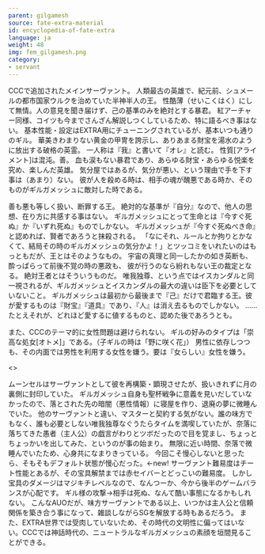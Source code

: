```yaml
---
parent: gilgamesh
source: fate-extra-material
id: encyclopedia-of-fate-extra
language: ja
weight: 48
img: fem_gilgamesh.png
category:
- servant
---
```


CCCで追加されたメインサーヴァント。
人類最古の英雄で、紀元前、シュメールの都市国家ウルクを治めていた半神半人の王。
性酷薄（せいこくはく）にして無情。人の意見を聞き届けず、己の基準のみを絶対とする暴君。
紅アーチャー同様、コイツも今までさんざん解説しつくしているため、特に語るべき事はない。
基本性能・設定はEXTRA用にチューニングされているが、基本いつも通りのギル。
華美きわまりない黄金の甲冑を誇示し、ありあまる財宝を湯水のように放出する破格の英霊。
一人称は『我』と書いて『オレ』と読む。
性質[アライメント]は混沌。善。
血も涙もない暴君であり、あらゆる財宝・あらゆる悦楽を究め、楽しんだ英雄。
気分屋ではあるが、気分が悪い、という理由で手を下す事は（あまり）ない。
彼が人を殺める時は、相手の魂が醜悪である時か、そのものがギルガメッシュに敵対した時である。

善も悪も等しく扱い、断罪する王。
絶対的な基準が『自分』なので、他人の思想、在り方に共感する事はない。
ギルガメッシュにとって生命とは『今すぐ死ぬ』か『いずれ死ぬ』ものでしかない。
ギルガメッシュが『今すぐ死ぬべき命』と認めれば、賢者であろうと抹殺される。
「なにそれ、ルールとか拘りとかなくて、結局その時のギルガメッシュの気分かよ！」とツッコミをいれたいのはもっともだが、王とはそのようなもの。
宇宙の真理と同一したかの如き英断も、
酔っぱらって前後不覚の時の悪政も、
彼が行うのなら紛れもない王の裁定となる。
絶対王者とはそういうものだ。
唯我独尊、という点ではイスカンダルと同一視されるが、ギルガメッシュとイスカンダルの最大の違いは臣下を必要としていないこと。
ギルガメッシュは最初から最後まで『己』だけで君臨する王。彼が愛するものは『財宝』『道具』であり、『人』は消え去るものでしかない。
……たとえそれが、どれほど愛するに値するものと、認めた後であろうとも。

また、CCCのテーマ的に女性問題は避けられない。
ギルの好みのタイプは「崇高な処女[オトメ]」である。（子ギルの時は「野に咲く花」）
男性に依存しつつも、その内面では男性を利用する女性を嫌う。要は『女らしい』女性を嫌う。

<>

ムーンセルはサーヴァントとして彼を再構築・顕現させたが、扱いきれずに月の裏側に封印していた。
ギルガメッシュ自身も聖杯戦争に意義を見いだしていなかったので、落とされた先の暗闇（悪性情報）に寝屋を作り、退廃の夢に微睡んでいた。
他のサーヴァントと違い、マスターと契約する気がない。誰の味方でもなく、誰も必要としない唯我独尊なぐうたらタイムを満喫していたが、奈落に落ちてきた愚者（主人公）の戯言がわりとツボだったので目を覚まし、ちょっとちょっかいを出してみた、というのが事の始まり。
無限に近い時間、奈落で微睡んでいたため、心身共になまりきっている。
今回こそ慢心しないと思ったら、そもそもデフォルト状態が慢心だった。←new!
サーヴァント難易度はチート性能とあるが、その宝具解禁までは赤セイバーとどっこいの難易度。
しかし宝具のダメージはマジキチレベルなので、なんつーか、今から後半のゲームバランスが心配です。
ギル様の攻撃→相手は死ぬ、なんて酷い事態になるかもしれない。
こんなAUOだが、味方サーヴァントである以上、いつかは主人公と信頼関係を築き合う事になって、雑談しながらSGを解放する時もあるだろう。
また、EXTRA世界では受肉していないため、その時代の文明性に偏ってはいない。CCCでは神話時代の、ニュートラルなギルガメッシュの素顔を垣間見ることができる。
